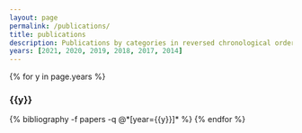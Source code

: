```yaml
---
layout: page
permalink: /publications/
title: publications
description: Publications by categories in reversed chronological order. Generated by jekyll-scholar.
years: [2021, 2020, 2019, 2018, 2017, 2014]
---
```


{% for y in page.years %}
  <h3 class="year">{{y}}</h3>
  {% bibliography -f papers -q @*[year={{y}}]* %}
{% endfor %}
